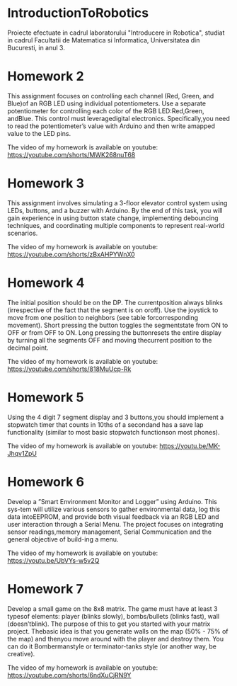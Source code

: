 # IntroductionToRobotics
Proiecte efectuate in cadrul laboratorului "Introducere in Robotica", studiat in cadrul Facultatii de Matematica si Informatica, Universitatea din Bucuresti, in anul 3.

# Homework 2

This assignment focuses on controlling each channel (Red, Green, and Blue)of  an  RGB  LED  using  individual  potentiometers. 
Use a separate potentiometer for controlling each color of the RGB LED:Red,Green, andBlue.  This control must leveragedigital electronics.  Specifically,you  need  to  read  the  potentiometer’s  value  with  Arduino  and  then  write  amapped value to the LED pins.

The video of my homework is available on youtube: https://youtube.com/shorts/MWK268nuT68

# Homework 3

This assignment involves simulating a 3-floor elevator control system using LEDs, buttons, and a buzzer with Arduino. By the end of this task, you will gain experience in using button state change, implementing debouncing techniques, and coordinating multiple components to represent real-world scenarios.

The video of my homework is available on youtube: https://youtube.com/shorts/zBxAHPYWnX0

# Homework 4

The  initial  position  should  be  on  the  DP.  The  currentposition always blinks (irrespective of the fact that the segment is on oroff).  Use the joystick to move from one position to neighbors (see table forcorresponding movement).  Short pressing the button toggles the segmentstate  from  ON  to  OFF  or  from  OFF  to  ON.  Long  pressing  the  buttonresets the entire display by turning all the segments OFF and moving thecurrent position to the decimal point.

The video of my homework is available on youtube: https://youtube.com/shorts/818MuUcp-Rk

# Homework 5

Using the 4 digit 7 segment display and 3 buttons,you should implement a stopwatch timer that counts in 10ths of a secondand has a save lap functionality (similar to most basic stopwatch functionson most phones).

The video of my homework is available on youtube: https://youtu.be/MK-Jhqv1ZpU

# Homework 6

Develop a ”Smart Environment Monitor and Logger” using Arduino.  This sys-tem will utilize various sensors to gather environmental data, log this data intoEEPROM, and provide both visual feedback via an RGB LED and user interaction through a Serial Menu.  The project focuses on integrating sensor readings,memory management, Serial Communication and the general objective of build-ing a menu.

The video of my homework is available on youtube: https://youtu.be/UbVYs-w5v2Q

# Homework 7

Develop a small game on the 8x8 matrix.  The game must have at least 3 typesof elements:  player (blinks slowly),  bombs/bullets (blinks fast),  wall (doesn’tblink).  The purpose of this to get you started with your matrix project.  Thebasic idea is that you generate walls on the map (50% - 75% of the map) and thenyou move around with the player and destroy them.  You can do it Bombermanstyle or terminator-tanks style (or another way, be creative).

The video of my homework is available on youtube: https://youtube.com/shorts/6ndXuCjRN9Y

